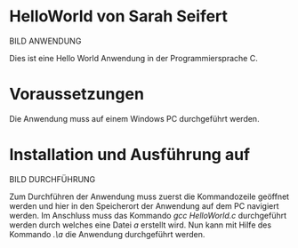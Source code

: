 # HelloWorld von Sarah Seifert

BILD ANWENDUNG

Dies ist eine Hello World Anwendung in der Programmiersprache C.

# Voraussetzungen

Die Anwendung muss auf einem Windows PC durchgeführt werden.

# Installation und Ausführung auf 

BILD DURCHFÜHRUNG

Zum Durchführen der Anwendung muss zuerst die Kommandozeile geöffnet werden und hier in den Speicherort der Anwendung auf dem PC navigiert werden.
Im Anschluss muss das Kommando *gcc HelloWorld.c* durchgeführt werden durch welches eine Datei *a* erstellt wird.
Nun kann mit Hilfe des Kommando *.\a* die Anwendung durchgeführt werden.
